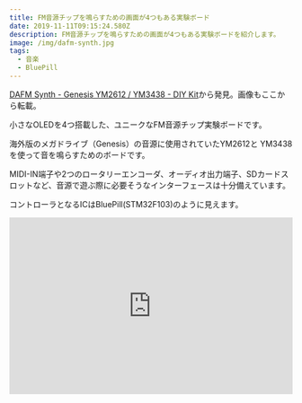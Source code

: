 ```yaml
---
title: FM音源チップを鳴らすための画面が4つもある実験ボード
date: 2019-11-11T09:15:24.580Z
description: FM音源チップを鳴らすための画面が4つもある実験ボードを紹介します。
image: /img/dafm-synth.jpg
tags:
  - 音楽
  - BluePill
---
```

[DAFM Synth - Genesis YM2612 / YM3438 - DIY Kit](https://www.tindie.com/products/kasser/dafm-synth-genesis-ym2612-ym3438-diy-kit/)から発見。画像もここから転載。

小さなOLEDを4つ搭載した、ユニークなFM音源チップ実験ボードです。

海外版のメガドライブ（Genesis）の音源に使用されていたYM2612と YM3438を使って音を鳴らすためのボードです。

MIDI-IN端子や2つのロータリーエンコーダ、オーディオ出力端子、SDカードスロットなど、音源で遊ぶ際に必要そうなインターフェースは十分備えています。

コントローラとなるICはBluePill(STM32F103)のように見えます。

<iframe width="100%" height="315" src="https://www.youtube.com/embed/FmDePNZ2atE" frameborder="0" allow="accelerometer; autoplay; clipboard-write; encrypted-media; gyroscope; picture-in-picture" allowfullscreen></iframe>
